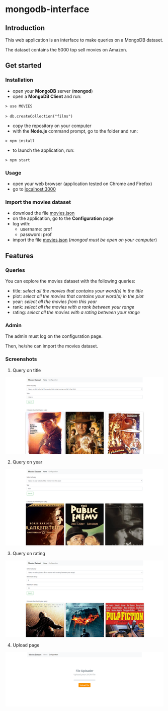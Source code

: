 # mongodb-interface

## Introduction 

This web application is an interface to make queries on a MongoDB dataset. 

The dataset contains the 5000 top sell movies on Amazon. 

## Get started

### Installation

- open your **MongoDB** server (**mongod**)
- open a **MongoDB Client** and run:
```
> use MOVIES

> db.createCollection("films")
```
- copy the repository on your computer 
- with the **Node.js** command prompt, go to the folder and run: 
```
> npm install
```
- to launch the application, run:
```
> npm start
```

### Usage

- open your web browser (application tested on Chrome and Firefox)
- go to [localhost:3000](http://localhost:3000)

### Import the movies dataset

- download the file [movies.json](https://github.com/guillaumefrd/mongodb-interface/blob/master/src/movies.json)
- on the application, go to the **Configuration** page
- log with: 
  - username: prof
  - password: prof
- import the file [movies.json](https://github.com/guillaumefrd/mongodb-interface/blob/master/src/movies.json) (*mongod must be open on your computer*)

## Features

### Queries

You can explore the movies dataset with the following queries: 

- title: *select all the movies that contains your word(s) in the title*
- plot: *select all the movies that contains your word(s) in the plot*
- year: *select all the movies from this year*
- rank: *select all the movies with a rank between your range*
- rating: *select all the movies with a rating between your range*

### Admin

The admin must log on the configuration page. 

Then, he/she can import the movies dataset.

### Screenshots

1. Query on title

![screen_search_title](https://raw.githubusercontent.com/guillaumefrd/mongodb-interface/master/img/screen_title_search.PNG)

2. Query on year

![screen_year_title](https://raw.githubusercontent.com/guillaumefrd/mongodb-interface/master/img/screen_year_search.PNG)

3. Query on rating

![screen_rating_title](https://raw.githubusercontent.com/guillaumefrd/mongodb-interface/master/img/screen_rating_search.PNG)

4. Upload page

![screen_upload](https://raw.githubusercontent.com/guillaumefrd/mongodb-interface/master/img/screen_upload.PNG)
